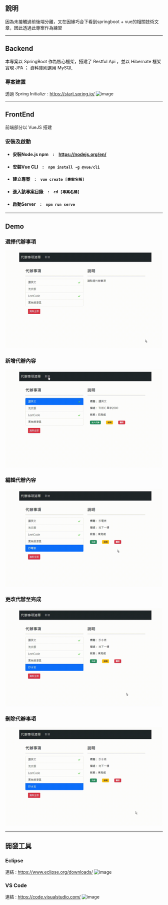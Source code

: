 ## 說明
因為未接觸過前後端分離，又在因緣巧合下看到springboot + vue的相關技術文章，因此透過此專案作為練習

---

## Backend
本專案以 SpringBoot 作為核心框架，搭建了 Restful Api ，並以 Hibernate 框架實現 JPA ； 資料庫則選用 MySQL

### 專案建置
透過 Spring Initializr : https://start.spring.io/ 
![image](https://user-images.githubusercontent.com/88469902/145811430-3d7c4503-ed96-4ef8-9edf-cdc0cf8fb511.png)

---
## FrontEnd
前端部分以 VueJS 搭建

### 安裝及啟動
* #### 安裝Node.js npm　:　https://nodejs.org/en/
* #### 安裝Vue CLI　:　`npm install -g @vue/cli`
* #### 建立專案　:　`vue create [專案名稱]`
* #### 進入該專案目錄　:　`cd [專案名稱]`
* #### 啟動Server　:　`npm run serve`

---
## Demo
### 選擇代辦事項
![image](https://github.com/Shih906/TodoList/blob/master/gif/select.gif)

### 新增代辦內容
![image](https://github.com/Shih906/TodoList/blob/master/gif/add.gif)

### 編輯代辦內容
![image](https://github.com/Shih906/TodoList/blob/master/gif/edit.gif)

### 更改代辦至完成
![image](https://github.com/Shih906/TodoList/blob/master/gif/changeStatus.gif)

### 刪除代辦事項
![image](https://github.com/Shih906/TodoList/blob/master/gif/delete.gif)

---
## 開發工具
### Eclipse
連結 : https://www.eclipse.org/downloads/
![image](https://user-images.githubusercontent.com/88469902/145811248-b7b3679d-1675-462a-93a8-d4965be09e01.png)
### VS Code
連結 : https://code.visualstudio.com/
![image](https://user-images.githubusercontent.com/88469902/145811670-29c07a02-36f4-478b-a280-f85c8c01f12b.png)
